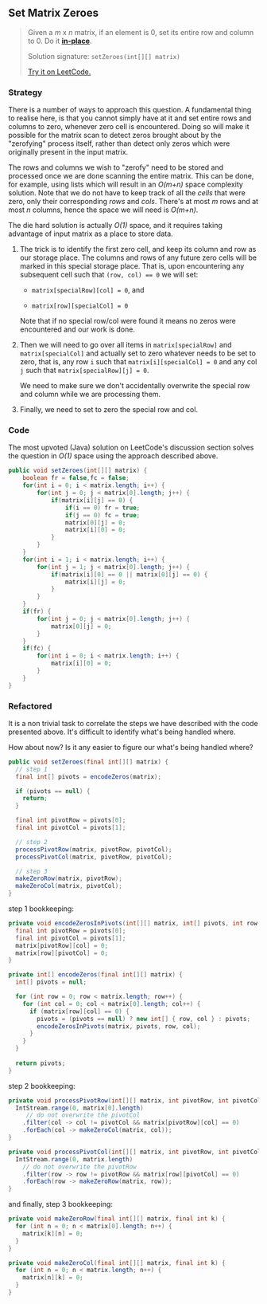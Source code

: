 ## Set Matrix Zeroes

>  Given a *m* x *n* matrix, if an element is 0, set its entire row and column to 0. Do it [**in-place**](https://en.wikipedia.org/wiki/In-place_algorithm).
>
>  Solution signature: `setZeroes(int[][] matrix)`
>
>  [Try it on LeetCode.](https://leetcode.com/problems/set-matrix-zeroes/)



### Strategy

There is a number of ways to approach this question. A fundamental thing to realise here, is that you cannot simply have at it and set entire rows and columns to zero, whenever zero cell is encountered. Doing so will make it possible for the matrix scan to detect zeros brought about by the "zerofying" process itself, rather than detect only zeros which were originally present in the input matrix. 

The rows and columns we wish to "zerofy" need to be stored and processed once we are done scanning the entire matrix. This can be done, for example, using lists which will result in an *O(m+n)* space complexity solution. Note that we do not have to keep track of all the *cells* that were zero, only their corresponding *rows* and *cols*. There's at most *m* rows and at most *n* columns, hence the space we will need is *O(m+n)*.

The die hard solution is actually *O(1)* space, and it requires taking advantage of input matrix as a place to store data. 

1. The trick is to identify the first zero cell, and keep its column and row as our storage place. The columns and rows of any future zero cells will be marked in this special storage place. That is, upon encountering any subsequent cell such that `(row, col) == 0` we will set:   

   * `matrix[specialRow][col] = 0`, and

   * `matrix[row][specialCol] = 0`
   
   Note that if no special row/col were found it means no zeros were encountered and our work is done.
   
2. Then we will need to go over all items in `matrix[specialRow]` and `matrix[specialCol]` and actually set to zero whatever needs to be set to zero, that is, any row `i` such that `matrix[i][specialCol] = 0` and any col `j` such that `matrix[specialRow][j] = 0`.

   We need to make sure we don't accidentally overwrite the special row and column while we are processing them.

3. Finally, we need to set to zero the special row and col.

   

### Code

The most upvoted (Java) solution on LeetCode's discussion section solves the question in *O(1)* space using the approach described above.

```java
public void setZeroes(int[][] matrix) {
    boolean fr = false,fc = false;
    for(int i = 0; i < matrix.length; i++) {
        for(int j = 0; j < matrix[0].length; j++) {
            if(matrix[i][j] == 0) {
                if(i == 0) fr = true;
                if(j == 0) fc = true;
                matrix[0][j] = 0;
                matrix[i][0] = 0;
            }
        }
    }
    for(int i = 1; i < matrix.length; i++) {
        for(int j = 1; j < matrix[0].length; j++) {
            if(matrix[i][0] == 0 || matrix[0][j] == 0) {
                matrix[i][j] = 0;
            }
        }
    }
    if(fr) {
        for(int j = 0; j < matrix[0].length; j++) {
            matrix[0][j] = 0;
        }
    }
    if(fc) {
        for(int i = 0; i < matrix.length; i++) {
            matrix[i][0] = 0;
        }
    }   
}
```



### Refactored

It is a non trivial task to correlate the steps we have described with the code presented above. It's difficult to identify what's being handled where.

How about now? Is it any easier to figure our what's being handled where?

```java
public void setZeroes(final int[][] matrix) {
  // step 1
  final int[] pivots = encodeZeros(matrix);

  if (pivots == null) {
    return;
  }

  final int pivotRow = pivots[0];
  final int pivotCol = pivots[1];

  // step 2
  processPivotRow(matrix, pivotRow, pivotCol);
  processPivotCol(matrix, pivotRow, pivotCol);

  // step 3
  makeZeroRow(matrix, pivotRow);
  makeZeroCol(matrix, pivotCol);
}
```

step 1 bookkeeping:

```java
private void encodeZerosInPivots(int[][] matrix, int[] pivots, int row, int col) {
  final int pivotRow = pivots[0];
  final int pivotCol = pivots[1];
  matrix[pivotRow][col] = 0;
  matrix[row][pivotCol] = 0;
}

private int[] encodeZeros(final int[][] matrix) {
  int[] pivots = null;

  for (int row = 0; row < matrix.length; row++) {
    for (int col = 0; col < matrix[0].length; col++) {
      if (matrix[row][col] == 0) {
        pivots = (pivots == null) ? new int[] { row, col } : pivots;
        encodeZerosInPivots(matrix, pivots, row, col);
      }
    }
  }
  
  return pivots;
}
```

step 2 bookkeeping:

```java
private void processPivotRow(int[][] matrix, int pivotRow, int pivotCol) {
  IntStream.range(0, matrix[0].length)
     // do not overwrite the pivotCol
    .filter(col -> col != pivotCol && matrix[pivotRow][col] == 0)
    .forEach(col -> makeZeroCol(matrix, col));
}

private void processPivotCol(int[][] matrix, int pivotRow, int pivotCol) {
  IntStream.range(0, matrix.length)
    // do not overwrite the pivotRow
    .filter(row -> row != pivotRow && matrix[row][pivotCol] == 0)
    .forEach(row -> makeZeroRow(matrix, row));
}
```

and finally, step 3 bookkeeping:

```java
private void makeZeroRow(final int[][] matrix, final int k) {
  for (int n = 0; n < matrix[0].length; n++) {
    matrix[k][n] = 0;
  }
}

private void makeZeroCol(final int[][] matrix, final int k) {
  for (int n = 0; n < matrix.length; n++) {
    matrix[n][k] = 0;
  }
}
```

